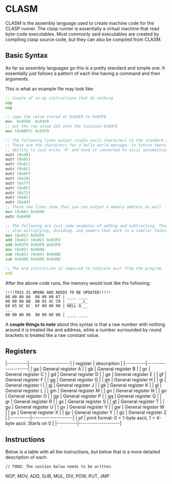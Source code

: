 # CLASM
CLASM is the assembly language used to create machine code for the CLASP runner.
The clasp runner is essentially a virtual machine that read byte-code
executables. Most commonly said executables are created by compiling clasp
source code, but they can also be compiled from CLASM.

## Basic Syntax

As far as assembly languages go this is a pretty standard and simple one. It
essentially just follows a pattern of each line having a command and then
arguments.

This is what an example file may look like:
```asm
;; Couple of no-op instructions that do nothing
nop
nop

;; copy the value stored at 0x03E8 to 0x03F0
mov  0x03E8  0x03F0
;; put the raw value 255 into the location 0x03F8
mov (0x00FF) 0x03F8

;; The following lines output single ascii characters to the standard out.
;; These are the characters for a hello world message. In future there will be the
;; ability to just write 'H' and have it converted to ascii automatically.
outr (0x48)
outr (0x65)
outr (0x6C)
outr (0x6C)
outr (0x6F)
outr (0x20)
outr (0x77)
outr (0x6F)
outr (0x72)
outr (0x6C)
outr (0x64)
;; These two lines show that you can output a memory address as well
mov (0x0A) 0x0400
outr 0x0400

;; The following are just some examples of adding and subtracting. There is
;; also multiplying, dividing, and powers that work in a similar fashion.
mov (0x01) 0x03F0
add (0x01) (0x02) 0x03F8
add 0x03F0 0x03F8 0x03F0
mov (0x05) 0x0400
sub (0x05) (0x04) 0x0408
sub 0x0400 0x0408 0x0400

;; The end instruction is required to indicate exit from the program.
end
```

After the above code runs, the memory would look like the following:
```text
!!!!THIS IS WRONG AND NEEDS TO BE UPDATED!!!!!
00 00 00 04  00 00 00 07 | ____ ____
00 00 00 0B  00 01 4C C0 | ____ __L_
68 65 6C 6C  6F 00 00 00 | HELL O___
...
00 00 00 00  00 00 00 00 | ____ ____
```

A **couple things to note** about this syntax is that a raw number with nothing
around it is treated like and address, while a number surrounded by round
brackets is treated like a raw constant value.

## Registers

|----------|--------------------|
| register | description        |
|----------|--------------------|
| ga       | General register A |
| gb       | General register B |
| gc       | General register C |
| gd       | General register D |
| ge       | General register E |
| gf       | General register F |
| gg       | General register G |
| gh       | General register H |
| gi       | General register I |
| gj       | General register J |
| gk       | General register K |
| gl       | General register L |
| gm       | General register M |
| gn       | General register N |
| go       | General register O |
| gp       | General register P |
| gq       | General register Q |
| gr       | General register R |
| gs       | General register S |
| gt       | General register T |
| gu       | General register U |
| gv       | General register V |
| gw       | General register W |
| gx       | General register X |
| gy       | General register Y |
| gz       | General register Z |
|----------|--------------------|
| pf       | print format: 0 = 1-byte ascii, 1 = 4-byte ascii. Starts on 0 |
|----------|--------------------|

## Instructions

Below is a table with all the instructions, but below that is a more detailed
description of each.

```
// TODO: The section below needs to be written.
```

NOP, MOV, ADD, SUB, MUL, DIV, POW, PUT, JMP
